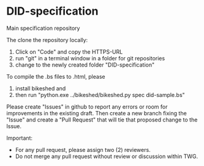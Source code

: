# DID-specification
Main specification repository

The clone the repository locally:
1. Click on "Code" and copy the HTTPS-URL
2. run "git" in a terminal window in a folder for git repositories
3. change to the newly created folder "DID-specification"


To compile the .bs files to .html, please
1. install bikeshed and
2. then run "python.exe ../bikeshed/bikeshed.py spec  did-sample.bs"


Please create "Issues" in github to report any errors or room for improvements in the existing draft.
Then create a new branch fixing the "Issue" and create a "Pull Request" that will tie that proposed change
to the Issue.

Important:
- For any pull request, please assign two (2) reviewers.
- Do not merge any pull request without review or discussion within TWG.